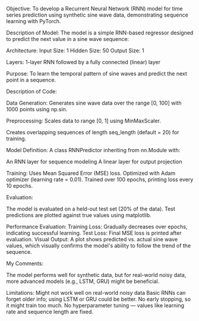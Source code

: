 Objective:
To develop a Recurrent Neural Network (RNN) model for time series prediction using synthetic sine wave data, demonstrating sequence learning with PyTorch.

Description of Model:
The model is a simple RNN-based regressor designed to predict the next value in a sine wave sequence:

Architecture:
Input Size: 1
Hidden Size: 50
Output Size: 1

Layers: 1-layer RNN followed by a fully connected (linear) layer

Purpose:
To learn the temporal pattern of sine waves and predict the next point in a sequence.


Description of Code:

Data Generation:
Generates sine wave data over the range [0, 100] with 1000 points using np.sin.

Preprocessing:
Scales data to range [0, 1] using MinMaxScaler.

Creates overlapping sequences of length seq_length (default = 20) for training.

Model Definition:
A class RNNPredictor inheriting from nn.Module with:

An RNN layer for sequence modeling
A linear layer for output projection

Training:
Uses Mean Squared Error (MSE) loss.
Optimized with Adam optimizer (learning rate = 0.01).
Trained over 100 epochs, printing loss every 10 epochs.

Evaluation:

The model is evaluated on a held-out test set (20% of the data).
Test predictions are plotted against true values using matplotlib.

Performance Evaluation:
Training Loss: Gradually decreases over epochs, indicating successful learning.
Test Loss: Final MSE loss is printed after evaluation.
Visual Output: A plot shows predicted vs. actual sine wave values, which visually confirms the model's ability to follow the trend of the sequence.


My Comments:

The model performs well for synthetic data, but for real-world noisy data, more advanced models (e.g., LSTM, GRU) might be beneficial.

Limitations:
Might not work well on real-world noisy data
Basic RNNs can forget older info; using LSTM or GRU could be better.
No early stopping, so it might train too much.
No hyperparameter tuning — values like learning rate and sequence length are fixed.


